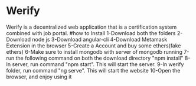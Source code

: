 # Werify
Werify is a decentralized web application that is a certification system combined with job portal.
#how to Install
1-Download both the folders
2-Download node js
3-Download angular-cli
4-Download Metamask Extension in the browser
5-Create a Account and buy some ethers(fake ethers)
6-Make sure to install mongodb with server of mongodb running
7-run the following command on both the download directory "npm install"
8-In server, run command "npm start". This will start the server.
9-In werify folder, run command "ng serve". This will start the website
10-Open the browser, and enjoy using it
